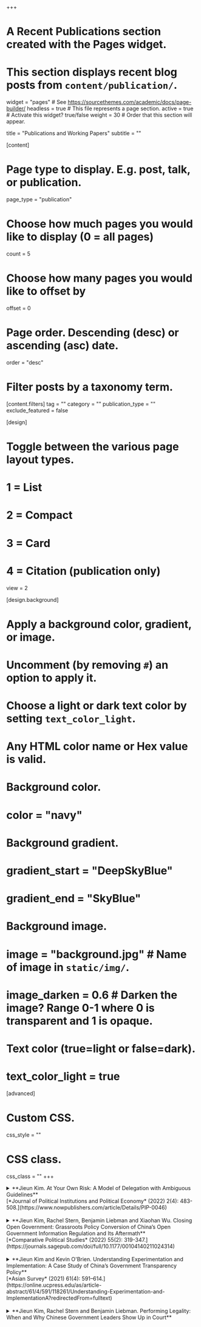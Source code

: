 +++
# A Recent Publications section created with the Pages widget.
# This section displays recent blog posts from `content/publication/`.

widget = "pages"  # See https://sourcethemes.com/academic/docs/page-builder/
headless = true  # This file represents a page section.
active = true  # Activate this widget? true/false
weight = 30  # Order that this section will appear.

title = "Publications and Working Papers"
subtitle = ""

[content]
  # Page type to display. E.g. post, talk, or publication.
  page_type = "publication"
  
  # Choose how much pages you would like to display (0 = all pages)
  count = 5
  
  # Choose how many pages you would like to offset by
  offset = 0

  # Page order. Descending (desc) or ascending (asc) date.
  order = "desc"

  # Filter posts by a taxonomy term.
  [content.filters]
    tag = ""
    category = ""
    publication_type = ""
    exclude_featured = false
  
[design]
  # Toggle between the various page layout types.
  #   1 = List
  #   2 = Compact
  #   3 = Card
  #   4 = Citation (publication only)
  view = 2
  
[design.background]
  # Apply a background color, gradient, or image.
  #   Uncomment (by removing `#`) an option to apply it.
  #   Choose a light or dark text color by setting `text_color_light`.
  #   Any HTML color name or Hex value is valid.
    
  # Background color.
  # color = "navy"
  
  # Background gradient.
  # gradient_start = "DeepSkyBlue"
  # gradient_end = "SkyBlue"
  
  # Background image.
  # image = "background.jpg"  # Name of image in `static/img/`.
  # image_darken = 0.6  # Darken the image? Range 0-1 where 0 is transparent and 1 is opaque.

  # Text color (true=light or false=dark).
  # text_color_light = true  
  
[advanced]
 # Custom CSS. 
 css_style = ""
 
 # CSS class.
 css_class = ""
+++

<details>
<summary> **Jieun Kim. At Your Own Risk: A Model of Delegation with Ambiguous Guidelines** </span> <br/>
  [*Journal of Political Institutions and Political Economy* (2022) 2(4): 483-508.](https://www.nowpublishers.com/article/Details/PIP-0046)
  <br/>
</summary>

Contrary to the lessons of principal-agent models, Chinese leaders have often provided local officials with ambiguous policy guidelines that do not clarify the boundaries of discretion. While ambiguity can give local officials flexibility in policy implementation, it can also instill fear of punishment among possible transgressors and encourage preemptive self-censoring. Incorporating both perspectives, I develop a formal model that analyzes a situation in which ambiguity allows flexibility for certain types of local officials while intimidating others. I argue that central leaders use ambiguity as a screening tool to encourage only "competent" local officials---or those who have policy expertise for producing good outcomes---to choose a gray-area policy at their own risk, while deterring "incompetent" officials from doing so. I illustrate the model with the case of state-owned enterprise restructuring in China. The argument is broadly applicable to interactions between any upper- and lower-level actors in bureaucratic hierarchy.

* Most recent draft available [here](https://www.dropbox.com/s/5pdcgt5gsinuimb/Kim_ambiguity.pdf?dl=0)
* Paper presented at [2021 APSA Formal Theory Virtual Workshop](http://formaltheorysociety.com/virtual-workshop/), [2018 New Faces in China Studies Conference](https://polisci.duke.edu/news/new-faces-china-studies-conference), 2019 MPSA Annual Meeting, and the [2019 EITM Summer Institute](http://eitm.emory.edu/index.html).  

</details>
<br/>

<details>
<summary> **Jieun Kim, Rachel Stern, Benjamin Liebman and Xiaohan Wu. Closing Open Government: Grassroots Policy Conversion of China’s Open Government Information Regulation and Its Aftermath** </span> <br/>
  [*Comparative Political Studies* (2022) 55(2): 319-347.](https://journals.sagepub.com/doi/full/10.1177/00104140211024314) <br/>
  
</summary>

How and when do opportunities for political participation through courts change under authoritarianism? Although China is better known for tight political control than for political expression, the 2008 Open Government Information (OGI) regulation ushered in a surge of political-legal activism. We draw on an original dataset of 57,095 OGI lawsuits, supplemented by interview data and government documents, to show how a feedback loop between judges and court users shaped possibilities for political activism and complaint between 2008 and 2019. In contrast to the conventional explanation that authoritarian leaders crack down on legal action when they feel politically threatened, we find that courts minted, defined and popularized new legal labels to cut off access to justice for the minority of super-active litigants whose lawsuits had come to dominate the OGI docket. This study underscores the power of procedural rules and frontline judges in shaping possibilities for political participation under authoritarianism.

</details>
<br/>



<details>
<summary> **Jieun Kim and Kevin O'Brien. Understanding Experimentation and Implementation: A Case Study of China’s Government Transparency Policy** </span> <br/>
[*Asian Survey* (2021) 61(4): 591–614.](https://online.ucpress.edu/as/article-abstract/61/4/591/118261/Understanding-Experimentation-and-ImplementationA?redirectedFrom=fulltext) <br/>
  
</summary>

Studies of local governance in China often point to nimble experimentation but problematic implementation. To reconcile these competing images, it is useful to clarify the concepts of experimentation and implementation and see how they unfolded in one policy area. The history of China’s Open Government Information (OGI) initiative shows that the experimentation stage sometimes proceeds well and produces new policy options, but may falter if local leaders are unwilling to carry out an experiment. And the implementation stage often poses challenges, but may improve if the Center initiates new, small-scale experiments and encourages local innovation. This suggests that the experimentation and implementation stages are not so different when officials in Beijing and the localities have diverging interests and the Center is more supportive of a measure than local officials. The ups and downs of OGI, and also village elections, can be traced to the policy goal of monitoring local cadres, the central-local divide, and the pattern of support and opposition within the state.

* Paper available [here](https://www.dropbox.com/s/rzqnv4jflo4j3zv/AS21.pdf?dl=0)

</details>
<br/>


<details>
<summary> **Jieun Kim, Rachel Stern and Benjamin Liebman. Performing Legality: When and Why Chinese Government Leaders Show Up in Court** </span> <br/>
</summary>

Starting in 2015, Chinese government leaders have been required by law to appear in court when citizens sue their unit. Yet, little empirical research has been undertaken to explain this unique practice of “performing legality,” in which government leaders are asked to sacrifice their time to demonstrate how seriously the government (or at least their unit) takes legal proceedings.  Given time constraints, when and why do government leaders appear in Chinese courtrooms? Drawing on an original dataset of 129,855 administrative lawsuits resolved between 2015 and 2018, we find that government leaders show up in just 10.6 percent of cases. Contrary to our expectation that leaders would prioritize lawsuits that seem likely to spiral into protest, a combination of regression analysis and topic modeling shows no evidence that government leaders are more likely to attend cases involving multiple plaintiffs, or involving the hot button issue of land expropriation. Rather, leaders appear significantly more often in cases involving citizen-side lawyers and multiple government defendants. Drawing on government documents, media reports, and Chinese language scholarship, we suggest that leaders try to sidestep the hard emotion work of defusing plaintiff anger, and instead strategically pick tractable cases to attend. Demands on Chinese officials to “perform legality” are also look poised to continue. This gives courts an increasingly central role in resolving thorny disputes that require coordination between government agencies, and also make them frontline educators in Xi Jinping’s drive to re-train the bureaucracy to take law more seriously.

* Paper presented at 2022 WPSA Autocratic Politics Mini-Conference

</details>
<br/>









